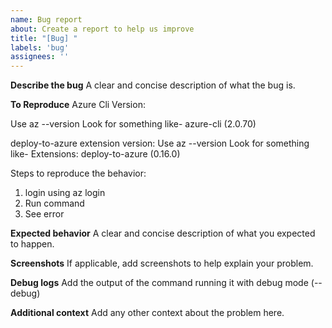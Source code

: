 ```yaml
---
name: Bug report
about: Create a report to help us improve
title: "[Bug] "
labels: 'bug'
assignees: ''
---
```


**Describe the bug**
A clear and concise description of what the bug is.

**To Reproduce**
Azure Cli Version: 

Use az --version 
Look for something like-
azure-cli (2.0.70)

deploy-to-azure extension version:
Use az --version
Look for something like-
Extensions:
deploy-to-azure (0.16.0)

Steps to reproduce the behavior:
1. login using az login
3. Run command <command details>
4. See error

**Expected behavior**
A clear and concise description of what you expected to happen.

**Screenshots**
If applicable, add screenshots to help explain your problem.

**Debug logs**
Add the output of the command running it with debug mode (--debug)

**Additional context**
Add any other context about the problem here.
